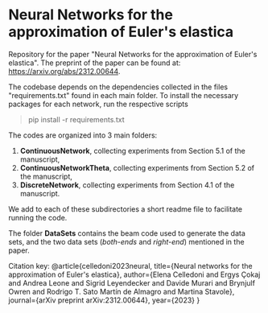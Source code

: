 # Neural Networks for the approximation of Euler's elastica

Repository for the paper "Neural Networks for the approximation of Euler's elastica". The preprint of the paper can be found at: https://arxiv.org/abs/2312.00644.

The codebase depends on the dependencies collected in the files "requirements.txt" found in each main folder. To install the necessary packages for each network, run the respective scripts
> pip install -r requirements.txt 

The codes are organized into 3 main folders:
1. **ContinuousNetwork**, collecting experiments from Section 5.1 of the manuscript, 
2. **ContinuousNetworkTheta**, collecting experiments from Section 5.2 of the manuscript, 
2. **DiscreteNetwork**, collecting experiments from Section 4.1 of the manuscript.

We add to each of these subdirectories a short readme file to facilitate running the code.

The folder **DataSets** contains the beam code used to generate the data sets, and the two data sets (*both-ends* and *right-end*) mentioned in the paper.

Citation key:
@article{celledoni2023neural,
      title={Neural networks for the approximation of Euler's elastica}, 
      author={Elena Celledoni and Ergys Çokaj and Andrea Leone and Sigrid Leyendecker and Davide Murari and Brynjulf Owren and Rodrigo T. Sato Martín de Almagro and Martina Stavole},
      journal={arXiv preprint arXiv:2312.00644},
      year={2023}
}
